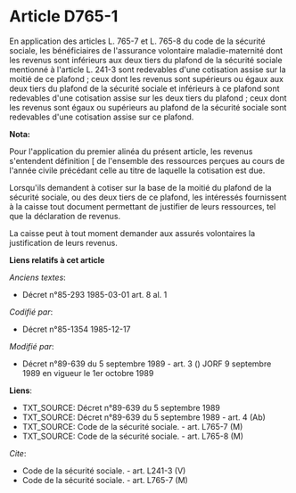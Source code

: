 # Article D765-1

En application des articles L. 765-7 et L. 765-8 du code de la sécurité sociale, les bénéficiaires de l'assurance volontaire
maladie-maternité dont les revenus sont inférieurs aux deux tiers du plafond de la sécurité sociale mentionné à l'article L.
241-3 sont redevables d'une cotisation assise sur la moitié de ce plafond ; ceux dont les revenus sont supérieurs ou égaux
aux deux tiers du plafond de la sécurité sociale et inférieurs à ce plafond sont redevables d'une cotisation assise sur les
deux tiers du plafond ; ceux dont les revenus sont égaux ou supérieurs au plafond de la sécurité sociale sont redevables
d'une cotisation assise sur ce plafond.

**Nota:**

Pour l'application du premier alinéa du présent article, les revenus s'entendent définition [ de l'ensemble des ressources
perçues au cours de l'année civile précédant celle au titre de laquelle la cotisation est due. 

Lorsqu'ils demandent à cotiser sur la base de la moitié du plafond de la sécurité sociale, ou des deux tiers de ce plafond,
les intéressés fournissent à la caisse tout document permettant de justifier de leurs ressources, tel que la déclaration de
revenus. 

La caisse peut à tout moment demander aux assurés volontaires la justification de leurs revenus.

**Liens relatifs à cet article**

_Anciens textes_:

  - Décret n°85-293 1985-03-01 art. 8 al. 1

_Codifié par_:

  - Décret n°85-1354 1985-12-17

_Modifié par_:

  - Décret n°89-639 du 5 septembre 1989 - art. 3 () JORF 9 septembre 1989 en vigueur le 1er octobre 1989

**Liens**:

  - TXT_SOURCE: Décret n°89-639 du 5 septembre 1989
  - TXT_SOURCE: Décret n°89-639 du 5 septembre 1989 - art. 4 (Ab)
  - TXT_SOURCE: Code de la sécurité sociale. - art. L765-7 (M)
  - TXT_SOURCE: Code de la sécurité sociale. - art. L765-8 (M)

_Cite_:

  - Code de la sécurité sociale. - art. L241-3 (V)
  - Code de la sécurité sociale. - art. L765-7 (M)
